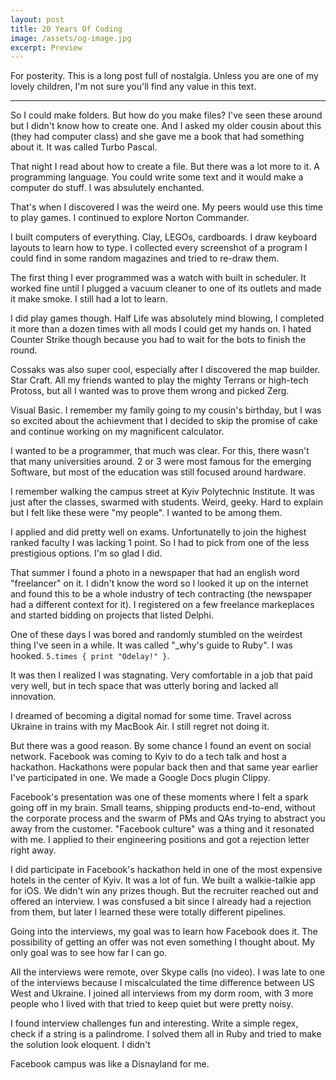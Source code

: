 ```yaml
---
layout: post
title: 20 Years Of Coding
image: /assets/og-image.jpg
excerpt: Preview
---
```


For posterity. This is a long post full of nostalgia. Unless you are one of my lovely children, I'm not sure you'll find any value in this text.

---

So I could make folders. But how do you make files? I've seen these around but I didn't know how to create one. And I asked my older cousin about this (they had computer class) and she gave me a book that had something about it. It was called Turbo Pascal.

That night I read about how to create a file. But there was a lot more to it. A programming language. You could write some text and it would make a computer do stuff. I was absulutely enchanted.

That's when I discovered I was the weird one. My peers would use this time to play games. I continued to explore Norton Commander.

I built computers of everything. Clay, LEGOs, cardboards. I draw keyboard layouts to learn how to type. I collected every screenshot of a program I could find in some random magazines and tried to re-draw them.

The first thing I ever programmed was a watch with built in scheduler. It worked fine until I plugged a vacuum cleaner to one of its outlets and made it make smoke. I still had a lot to learn.

I did play games though. Half Life was absolutely mind blowing, I completed it more than a dozen times with all mods I could get my hands on. I hated Counter Strike though because you had to wait for the bots to finish the round.

Cossaks was also super cool, especially after I discovered the map builder. Star Craft. All my friends wanted to play the mighty Terrans or high-tech Protoss, but all I wanted was to prove them wrong and picked Zerg.

Visual Basic. I remember my family going to my cousin's birthday, but I was so excited about the achievment that I decided to skip the promise of cake and continue working on my magnificent calculator.

I wanted to be a programmer, that much was clear. For this, there wasn't that many universities around. 2 or 3 were most famous for the emerging Software, but most of the education was still focused around hardware.

I remember walking the campus street at Kyiv Polytechnic Institute. It was just after the classes, swarmed with students. Weird, geeky. Hard to explain but I felt like these were "my people". I wanted to be among them.

I applied and did pretty well on exams. Unfortunatelly to join the highest ranked faculty I was lacking 1 point. So I had to pick from one of the less prestigious options. I'm so glad I did.

That summer I found a photo in a newspaper that had an english word "freelancer" on it. I didn't know the word so I looked it up on the internet and found this to be a whole industry of tech contracting (the newspaper had a different context for it). I registered on a few freelance markeplaces and started bidding on projects that listed Delphi.

One of these days I was bored and randomly stumbled on the weirdest thing I've seen in a while. It was called "\_why's guide to Ruby". I was hooked. `5.times { print "Odelay!" }`.

It was then I realized I was stagnating. Very comfortable in a job that paid very well, but in tech space that was utterly boring and lacked all innovation.

I dreamed of becoming a digital nomad for some time. Travel across Ukraine in trains with my MacBook Air. I still regret not doing it.

But there was a good reason. By some chance I found an event on social network. Facebook was coming to Kyiv to do a tech talk and host a hackathon. Hackathons were popular back then and that same year earlier I've participated in one. We made a Google Docs plugin Clippy.

Facebook's presentation was one of these moments where I felt a spark going off in my brain. Small teams, shipping products end-to-end, without the corporate process and the swarm of PMs and QAs trying to abstract you away from the customer. "Facebook culture" was a thing and it resonated with me. I applied to their engineering positions and got a rejection letter right away.

I did participate in Facebook's hackathon held in one of the most expensive hotels in the center of Kyiv. It was a lot of fun. We built a walkie-talkie app for iOS. We didn't win any prizes though. But the recruiter reached out and offered an interview. I was consfused a bit since I already had a rejection from them, but later I learned these were totally different pipelines.

Going into the interviews, my goal was to learn how Facebook does it. The possibility of getting an offer was not even something I thought about. My only goal was to see how far I can go.

All the interviews were remote, over Skype calls (no video). I was late to one of the interviews because I miscalculated the time difference between US West and Ukraine. I joined all interviews from my dorm room, with 3 more people who I lived with that tried to keep quiet but were pretty noisy.

I found interview challenges fun and interesting. Write a simple regex, check if a string is a palindrome. I solved them all in Ruby and tried to make the solution look eloquent. I didn't

Facebook campus was like a Disnayland for me.
